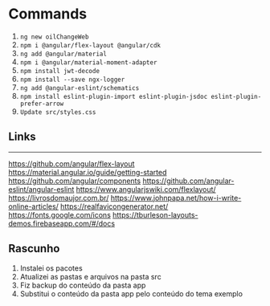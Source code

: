 # Commands

1. `ng new oilChangeWeb`
2. `npm i @angular/flex-layout @angular/cdk`
3. `ng add @angular/material`
4. `npm i @angular/material-moment-adapter`
5. `npm install jwt-decode`
6. `npm install --save ngx-logger`
7. `ng add @angular-eslint/schematics`
8. `npm install eslint-plugin-import eslint-plugin-jsdoc eslint-plugin-prefer-arrow`
9. `Update src/styles.css`

## Links

---
<https://github.com/angular/flex-layout>
<https://material.angular.io/guide/getting-started>
<https://github.com/angular/components>
<https://github.com/angular-eslint/angular-eslint>
<https://www.angularjswiki.com/flexlayout/>
<https://livrosdomaujor.com.br/>
<https://www.johnpapa.net/how-i-write-online-articles/>
<https://realfavicongenerator.net/>
<https://fonts.google.com/icons>
<https://tburleson-layouts-demos.firebaseapp.com/#/docs>

## Rascunho

1. Instalei os pacotes
2. Atualizei as pastas e arquivos na pasta src
3. Fiz backup do conteúdo da pasta app
4. Substitui o conteúdo da pasta app pelo conteúdo do tema exemplo
